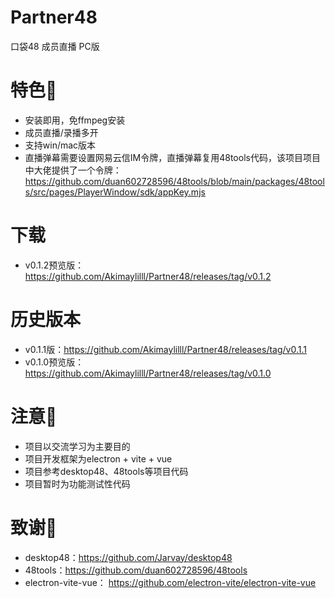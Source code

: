 # Partner48
口袋48 成员直播 PC版
# 特色🎯
- 安装即用，免ffmpeg安装
- 成员直播/录播多开
- 支持win/mac版本
- 直播弹幕需要设置网易云信IM令牌，直播弹幕复用48tools代码，该项目项目中大佬提供了一个令牌：https://github.com/duan602728596/48tools/blob/main/packages/48tools/src/pages/PlayerWindow/sdk/appKey.mjs
# 下载
- v0.1.2预览版：https://github.com/Akimaylilll/Partner48/releases/tag/v0.1.2
# 历史版本
- v0.1.1版：https://github.com/Akimaylilll/Partner48/releases/tag/v0.1.1
- v0.1.0预览版：https://github.com/Akimaylilll/Partner48/releases/tag/v0.1.0
# 注意🚨
- 项目以交流学习为主要目的
- 项目开发框架为electron + vite + vue
- 项目参考desktop48、48tools等项目代码
- 项目暂时为功能测试性代码
# 致谢🥳
- desktop48：https://github.com/Jarvay/desktop48
- 48tools：https://github.com/duan602728596/48tools
- electron-vite-vue：
https://github.com/electron-vite/electron-vite-vue